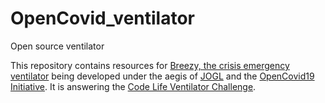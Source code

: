 # OpenCovid_ventilator
Open source ventilator

This repository contains resources for
[Breezy, the crisis emergency ventilator](https://app.jogl.io/project/151)
being developed under the aegis of 
[JOGL](https://app.jogl.io/project/151) and the
[OpenCovid19 Initiative](https://app.jogl.io/program/2).  It is answering
the [Code Life Ventilator Challenge](https://www.agorize.com/en/challenges/code-life-challenge/).
